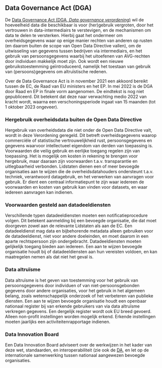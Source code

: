 ## Data Governance Act (DGA)

De [Data Governance Act (DGA, *Data governance verordening*)](https://eur-lex.europa.eu/legal-content/EN-NL/TXT/?fromTab=ALL&from=NL&uri=CELEX%3A52020PC0767) wil de hoeveelheid data die beschikbaar is voor (her)gebruik vergroten, door het vertrouwen in data-intermediairs te verstevigen, en de mechanismen om data te delen te versterken. Hierbij gaat het ondermeer om overheidsgegevens waar op enige manier rechten van anderen op rusten (en daarom buiten de scope van Open Data Directive vallen), om de uitwisseling van gegevens tussen bedrijven via intermediairs, en het gebruik van persoonsgegevens waarbij het uitoefenen van AVG-rechten door individuen makkelijk moet zijn. Ook wordt een nieuwe gebruikstoestemming geïntroduceerd, namelijk het toestaan van gebruik van (persoons)gegevens om altruïstische redenen. 

Over de Data Governance Act is in november 2021 een akkoord bereikt tussen de EC, de Raad van EU ministers en het EP. In mei 2022 is de DGA door Raad en EP in finale vorm aangenomen. De eindtekst is nog niet gepubliceerd. Dit betekent dat deze naar verwachting medio 2022 van kracht wordt, waarna een verschoningsperiode ingaat van 15 maanden (tot 1 oktober 2023 ongeveer).

### Hergebruik overheidsdata buiten de Open Data Directive
Hergebruik van overheidsdata die niet onder de Open Data Directive valt, wordt in deze Verordening geregeld. Dit betreft overheidsgegevens waarop commerciële of statistische vertrouwelijkheid rust, persoonsgegevens en gegevens waarvoor intellectueel eigendom van derden van toepassing is. Voorwaarden die veilig gebruik en eerlijke toegang regelen zijn van toepassing. Het is mogelijk om kosten in rekening te brengen voor hergebruik, maar daaraan zijn voorwaarden t.a.v. transparantie en uitlegbaarheid verbonden. Lidstaten dienen een of meer bevoegde organisaties aan te wijzen die de overheidsdatahouders ondersteunt t.a.v. techniek, verantwoord datagebruik, en het verwerken van aanvragen voor gebruik. Er dient een centraal informatiepunt te zijn waar iedereen de voorwaarden en kosten van gebruik kan vinden voor datasets, en waar iedereen aanvragen kan indienen. 

### Voorwaarden gesteld aan datadeeldiensten
Verschillende typen datadeeldiensten moeten een notificatieprocedure volgen. Dit betekent aanmelding bij een bevoegde organisatie, die dat moet doorgeven zowel aan de relevante Lidstaten als aan de EC. Een datadeeldienst mag data en bijbehorende metadata alleen gebruiken voor de datadeeldienst, niet voor andere doeleinden, en moet daarom in een aparte rechtspersoon zijn ondergebracht. Datadeeldiensten moeten gelijkelijk toegang bieden aan iedereen. Een aan te wijzen bevoegde organisatie houdt bij of datadeeldiensten aan hun vereisten voldoen, en kan maatregelen nemen als dat niet het geval is.

### Data altruïsme
Data altruïsme is het geven van toestemming voor het gebruik van persoonsgegevens door individuen of van niet-persoonsgebonden gegevens door andere organisaties, voor het gebruik in het algemeen belang, zoals wetenschappelijk onderzoek of het verbeteren van publieke diensten. Een aan te wijzen bevoegde organisatie houdt een openbaar nationaal register bij van erkende gebruikers van via data altruïsme verkregen gegevens. Een dergelijk register wordt ook EU breed gevoerd. Alleen non-profit instellingen worden mogelijk erkend. Erkende instellingen moeten jaarlijks een activiteitenrapportage indienen.

### Data Innovation Board
Een Data Innovation Board adviseert over de werkwijzen in het kader van deze wet, standaarden, en interoperabiliteit (zie ook de [DA](#data-act-da), en let op de internationale samenwerking tussen nationaal aangewezen bevoegde organisaties. 

